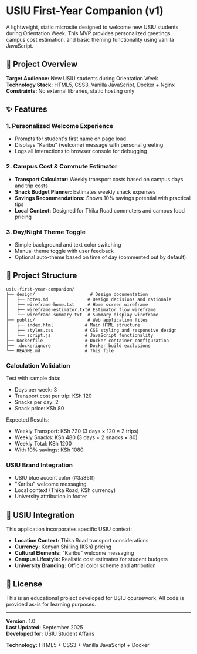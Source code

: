 # USIU First-Year Companion (v1)

A lightweight, static microsite designed to welcome new USIU students during Orientation Week. This MVP provides personalized greetings, campus cost estimation, and basic theming functionality using vanilla JavaScript.

## 🎯 Project Overview

**Target Audience:** New USIU students during Orientation Week  
**Technology Stack:** HTML5, CSS3, Vanilla JavaScript, Docker + Nginx  
**Constraints:** No external libraries, static hosting only  

## ✨ Features

### 1. Personalized Welcome Experience
- Prompts for student's first name on page load
- Displays "Karibu" (welcome) message with personal greeting
- Logs all interactions to browser console for debugging

### 2. Campus Cost & Commute Estimator
- **Transport Calculator:** Weekly transport costs based on campus days and trip costs
- **Snack Budget Planner:** Estimates weekly snack expenses
- **Savings Recommendations:** Shows 10% savings potential with practical tips
- **Local Context:** Designed for Thika Road commuters and campus food pricing

### 3. Day/Night Theme Toggle
- Simple background and text color switching
- Manual theme toggle with user feedback
- Optional auto-theme based on time of day (commented out by default)


## 📁 Project Structure

```
usiu-first-year-companion/
├── design/                     # Design documentation
│   ├── notes.md               # Design decisions and rationale
│   ├── wireframe-home.txt     # Home screen wireframe
│   ├── wireframe-estimator.txt# Estimator flow wireframe
│   └── wireframe-summary.txt  # Summary display wireframe
├── public/                    # Web application files
│   ├── index.html            # Main HTML structure
│   ├── styles.css            # CSS styling and responsive design
│   └── script.js             # JavaScript functionality
├── Dockerfile                # Docker container configuration
├── .dockerignore             # Docker build exclusions
└── README.md                 # This file
```


### Calculation Validation
Test with sample data:
- Days per week: 3
- Transport cost per trip: KSh 120
- Snacks per day: 2  
- Snack price: KSh 80

Expected Results:
- Weekly Transport: KSh 720 (3 days × 120 × 2 trips)
- Weekly Snacks: KSh 480 (3 days × 2 snacks × 80)
- Weekly Total: KSh 1200
- With 10% savings: KSh 1080


### USIU Brand Integration
- USIU blue accent color (#3a86ff)
- "Karibu" welcome messaging
- Local context (Thika Road, KSh currency)
- University attribution in footer


## 🏫 USIU Integration

This application incorporates specific USIU context:
- **Location Context:** Thika Road transport considerations
- **Currency:** Kenyan Shilling (KSh) pricing
- **Cultural Elements:** "Karibu" welcome messaging
- **Campus Lifestyle:** Realistic cost estimates for student budgets
- **University Branding:** Official color scheme and attribution

## 📄 License

This is an educational project developed for USIU coursework. All code is provided as-is for learning purposes.

---

**Version:** 1.0  
**Last Updated:** September 2025  
**Developed for:** USIU Student Affairs  

**Technology:** HTML5 + CSS3 + Vanilla JavaScript + Docker
